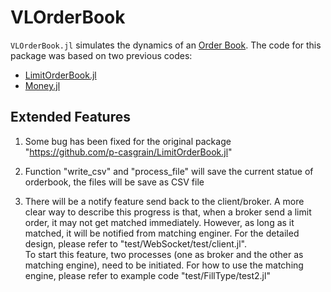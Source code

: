 # VLOrderBook
`VLOrderBook.jl` simulates the dynamics of an [Order Book](https://www.investopedia.com/terms/o/order-book.asp). The code for this package was based on two previous codes:

* [LimitOrderBook.jl](https://github.com/p-casgrain/LimitOrderBook.jl)
* [Money.jl](https://github.com/swiesend/Money.jl)

## Extended Features
1. Some bug has been fixed for the original package "https://github.com/p-casgrain/LimitOrderBook.jl"

2. Function "write_csv" and "process_file" will save the current statue of orderbook, the files will be save as CSV file

3. There will be a notify feature send back to the client/broker. A more clear way to describe this progress is that, when a broker send a limit order, it may not get matched immediately. However, as long as it matched, it will be notified from matching enginer. For the detailed design, please refer to "test/WebSocket/test/client.jl".<br>
To start this feature, two processes (one as broker and the other as matching engine), need to be initiated. For how to use the matching engine, please refer to example code "test/FillType/test2.jl"